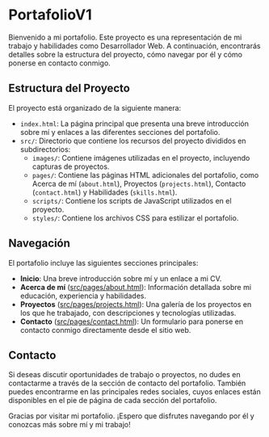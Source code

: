 # PortafolioV1

Bienvenido a mi portafolio. Este proyecto es una representación de mi trabajo y habilidades como Desarrollador Web. A continuación, encontrarás detalles sobre la estructura del proyecto, cómo navegar por él y cómo ponerse en contacto conmigo.

## Estructura del Proyecto

El proyecto está organizado de la siguiente manera:

- `index.html`: La página principal que presenta una breve introducción sobre mí y enlaces a las diferentes secciones del portafolio.
- `src/`: Directorio que contiene los recursos del proyecto divididos en subdirectorios:
  - `images/`: Contiene imágenes utilizadas en el proyecto, incluyendo capturas de proyectos.
  - `pages/`: Contiene las páginas HTML adicionales del portafolio, como Acerca de mí (`about.html`), Proyectos (`projects.html`), Contacto (`contact.html`) y Habilidades (`skills.html`).
  - `scripts/`: Contiene los scripts de JavaScript utilizados en el proyecto.
  - `styles/`: Contiene los archivos CSS para estilizar el portafolio.

## Navegación

El portafolio incluye las siguientes secciones principales:

- **Inicio**: Una breve introducción sobre mí y un enlace a mi CV.
- **Acerca de mí** ([src/pages/about.html](src/pages/about.html)): Información detallada sobre mi educación, experiencia y habilidades.
- **Proyectos** ([src/pages/projects.html](src/pages/projects.html)): Una galería de los proyectos en los que he trabajado, con descripciones y tecnologías utilizadas.
- **Contacto** ([src/pages/contact.html](src/pages/contact.html)): Un formulario para ponerse en contacto conmigo directamente desde el sitio web.

## Contacto

Si deseas discutir oportunidades de trabajo o proyectos, no dudes en contactarme a través de la sección de contacto del portafolio. También puedes encontrarme en las principales redes sociales, cuyos enlaces están disponibles en el pie de página de cada sección del portafolio.

Gracias por visitar mi portafolio. ¡Espero que disfrutes navegando por él y conozcas más sobre mí y mi trabajo!